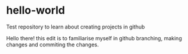 # hello-world
Test repository to learn about creating projects in github

Hello there! this edit is to familiarise myself in github branching,
making changes and commiting the changes.
